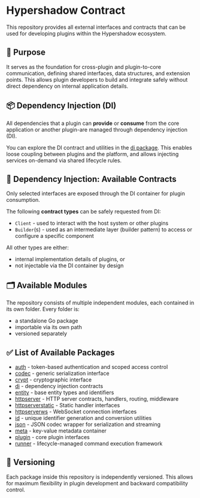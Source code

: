 # Hypershadow Contract

This repository provides all external interfaces and contracts that can be used for developing plugins within the
Hypershadow ecosystem.

## 🔌 Purpose

It serves as the foundation for cross-plugin and plugin-to-core communication, defining shared interfaces, data
structures, and extension points. This allows plugin developers to build and integrate safely without direct dependency
on internal application details.

## 📦 Dependency Injection (DI)

All dependencies that a plugin can **provide** or **consume** from the core application or another plugin-are managed
through dependency injection (DI).

You can explore the DI contract and utilities in the [di package](./di).
This enables loose coupling between plugins and the platform, and allows injecting services on-demand via shared
lifecycle rules.

## 🧩 Dependency Injection: Available Contracts

Only selected interfaces are exposed through the DI container for plugin consumption.

The following **contract types** can be safely requested from DI:

- `Client` - used to interact with the host system or other plugins
- `Builder`(s) - used as an intermediate layer (builder pattern) to access or configure a specific component

All other types are either:

- internal implementation details of plugins, or
- not injectable via the DI container by design

## 🗂️ Available Modules

The repository consists of multiple independent modules, each contained in its own folder. Every folder is:

- a standalone Go package
- importable via its own path
- versioned separately

## ✅ List of Available Packages

- [auth](./auth) - token-based authentication and scoped access control
- [codec](./codec) - generic serialization interface
- [crypt](./crypt) - cryptographic interface
- [di](./di) - dependency injection contracts
- [entity](./entity) - base entity types and identifiers
- [httpserver](./httpserver) - HTTP server contracts, handlers, routing, middleware
- [httpserverstatic](./httpserverstatic) - Static handler interfaces
- [httpserverws](./httpserverws) - WebSocket connection interfaces
- [id](./id) - unique identifier generation and conversion utilities
- [json](./json) - JSON codec wrapper for serialization and streaming
- [meta](./meta) - key-value metadata container
- [plugin](./plugin) - core plugin interfaces
- [runner](./runner) - lifecycle-managed command execution framework

## 📌 Versioning

Each package inside this repository is independently versioned. This allows for maximum flexibility in plugin
development and backward compatibility control.